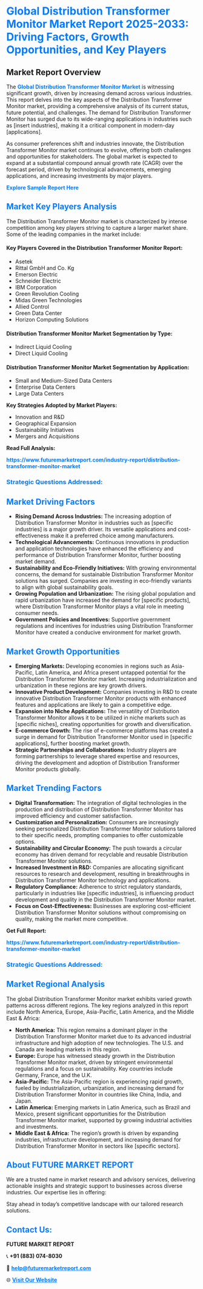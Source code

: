 <h1 style="color: #007BFF;">Global Distribution Transformer Monitor Market Report 2025-2033: Driving Factors, Growth Opportunities, and Key Players</h1>

<section id="overview">
<h2>Market Report Overview</h2>
<p>The <a href="https://www.futuremarketreport.com/industry-report/distribution-transformer-monitor-market" style="color: #007BFF; text-decoration: none;"><strong>Global Distribution Transformer Monitor Market</strong></a> is witnessing significant growth, driven by increasing demand across various industries. This report delves into the key aspects of the Distribution Transformer Monitor market, providing a comprehensive analysis of its current status, future potential, and challenges. The demand for Distribution Transformer Monitor has surged due to its wide-ranging applications in industries such as [insert industries], making it a critical component in modern-day [applications].</p>
<p>As consumer preferences shift and industries innovate, the Distribution Transformer Monitor market continues to evolve, offering both challenges and opportunities for stakeholders. The global market is expected to expand at a substantial compound annual growth rate (CAGR) over the forecast period, driven by technological advancements, emerging applications, and increasing investments by major players.</p>
</section>

<section id="overview">
<p><a href="https://www.futuremarketreport.com/request-sample/reportId=37411" style="color: #007BFF; text-decoration: none;"><strong>Explore Sample Report Here</strong></a></p>
</section>

<section id="key-players">
<h2 style="color: #007BFF;">Market Key Players Analysis</h2>
<p>The Distribution Transformer Monitor market is characterized by intense competition among key players striving to capture a larger market share. Some of the leading companies in the market include:</p>
<h4>Key Players Covered in the Distribution Transformer Monitor Report:</h4>
<ul><li>Asetek</li><li>Rittal GmbH and Co. Kg</li><li>Emerson Electric</li><li>Schneider Electric</li><li>IBM Corporation</li><li>Green Revolution Cooling</li><li>Midas Green Technologies</li><li>Allied Control</li><li>Green Data Center</li><li>Horizon Computing Solutions</li></ul>
<h4>Distribution Transformer Monitor Market Segmentation by Type:</h4>
<ul><li>Indirect Liquid Cooling</li><li>Direct Liquid Cooling</li></ul>

<h4>Distribution Transformer Monitor Market Segmentation by Application:</h4>
<ul><li>Small and Medium-Sized Data Centers</li><li>Enterprise Data Centers</li><li>Large Data Centers</li></ul>
<p><strong>Key Strategies Adopted by Market Players:</strong></p>
<ul>
<li>Innovation and R&D</li>
<li>Geographical Expansion</li>
<li>Sustainability Initiatives</li>
<li>Mergers and Acquisitions</li>
</ul>
</section>

<section>
<p><strong>Read Full Analysis: </strong></p><a href="https://www.futuremarketreport.com/industry-report/distribution-transformer-monitor-market" style="color: #007BFF; text-decoration: none;"><strong>https://www.futuremarketreport.com/industry-report/distribution-transformer-monitor-market</strong></a>
<h3 style="color: #007BFF;">Strategic Questions Addressed:</h3>
</section>

<section id="driving-factors">
<h2 style="color: #007BFF;">Market Driving Factors</h2>
<ul>
<li><strong>Rising Demand Across Industries:</strong> The increasing adoption of Distribution Transformer Monitor in industries such as [specific industries] is a major growth driver. Its versatile applications and cost-effectiveness make it a preferred choice among manufacturers.</li>
<li><strong>Technological Advancements:</strong> Continuous innovations in production and application technologies have enhanced the efficiency and performance of Distribution Transformer Monitor, further boosting market demand.</li>
<li><strong>Sustainability and Eco-Friendly Initiatives:</strong> With growing environmental concerns, the demand for sustainable Distribution Transformer Monitor solutions has surged. Companies are investing in eco-friendly variants to align with global sustainability goals.</li>
<li><strong>Growing Population and Urbanization:</strong> The rising global population and rapid urbanization have increased the demand for [specific products], where Distribution Transformer Monitor plays a vital role in meeting consumer needs.</li>
<li><strong>Government Policies and Incentives:</strong> Supportive government regulations and incentives for industries using Distribution Transformer Monitor have created a conducive environment for market growth.</li>
</ul>
</section>

<section id="growth-opportunities">
<h2 style="color: #007BFF;">Market Growth Opportunities</h2>
<ul>
<li><strong>Emerging Markets:</strong> Developing economies in regions such as Asia-Pacific, Latin America, and Africa present untapped potential for the Distribution Transformer Monitor market. Increasing industrialization and urbanization in these regions are key growth drivers.</li>
<li><strong>Innovative Product Development:</strong> Companies investing in R&D to create innovative Distribution Transformer Monitor products with enhanced features and applications are likely to gain a competitive edge.</li>
<li><strong>Expansion into Niche Applications:</strong> The versatility of Distribution Transformer Monitor allows it to be utilized in niche markets such as [specific niches], creating opportunities for growth and diversification.</li>
<li><strong>E-commerce Growth:</strong> The rise of e-commerce platforms has created a surge in demand for Distribution Transformer Monitor used in [specific applications], further boosting market growth.</li>
<li><strong>Strategic Partnerships and Collaborations:</strong> Industry players are forming partnerships to leverage shared expertise and resources, driving the development and adoption of Distribution Transformer Monitor products globally.</li>
</ul>
</section>

<section id="trending-factors">
<h2 style="color: #007BFF;">Market Trending Factors</h2>
<ul>
<li><strong>Digital Transformation:</strong> The integration of digital technologies in the production and distribution of Distribution Transformer Monitor has improved efficiency and customer satisfaction.</li>
<li><strong>Customization and Personalization:</strong> Consumers are increasingly seeking personalized Distribution Transformer Monitor solutions tailored to their specific needs, prompting companies to offer customizable options.</li>
<li><strong>Sustainability and Circular Economy:</strong> The push towards a circular economy has driven demand for recyclable and reusable Distribution Transformer Monitor solutions.</li>
<li><strong>Increased Investment in R&D:</strong> Companies are allocating significant resources to research and development, resulting in breakthroughs in Distribution Transformer Monitor technology and applications.</li>
<li><strong>Regulatory Compliance:</strong> Adherence to strict regulatory standards, particularly in industries like [specific industries], is influencing product development and quality in the Distribution Transformer Monitor market.</li>
<li><strong>Focus on Cost-Effectiveness:</strong> Businesses are exploring cost-efficient Distribution Transformer Monitor solutions without compromising on quality, making the market more competitive.</li>
</ul>
</section>

<section>
<p><strong>Get Full Report: </strong></p><a href="https://www.futuremarketreport.com/industry-report/distribution-transformer-monitor-market" style="color: #007BFF; text-decoration: none;"><strong>https://www.futuremarketreport.com/industry-report/distribution-transformer-monitor-market</strong></a>
<h3 style="color: #007BFF;">Strategic Questions Addressed:</h3>
</section>


<section id="regional-analysis">
<h2 style="color: #007BFF;">Market Regional Analysis</h2>
<p>The global Distribution Transformer Monitor market exhibits varied growth patterns across different regions. The key regions analyzed in this report include North America, Europe, Asia-Pacific, Latin America, and the Middle East & Africa:</p>
<ul>
<li><strong>North America:</strong> This region remains a dominant player in the Distribution Transformer Monitor market due to its advanced industrial infrastructure and high adoption of new technologies. The U.S. and Canada are leading markets in this region.</li>
<li><strong>Europe:</strong> Europe has witnessed steady growth in the Distribution Transformer Monitor market, driven by stringent environmental regulations and a focus on sustainability. Key countries include Germany, France, and the U.K.</li>
<li><strong>Asia-Pacific:</strong> The Asia-Pacific region is experiencing rapid growth, fueled by industrialization, urbanization, and increasing demand for Distribution Transformer Monitor in countries like China, India, and Japan.</li>
<li><strong>Latin America:</strong> Emerging markets in Latin America, such as Brazil and Mexico, present significant opportunities for the Distribution Transformer Monitor market, supported by growing industrial activities and investments.</li>
<li><strong>Middle East & Africa:</strong> The region’s growth is driven by expanding industries, infrastructure development, and increasing demand for Distribution Transformer Monitor in sectors like [specific sectors].</li>
</ul>
</section>

<footer>
<h2 style="color: #007BFF;">About FUTURE MARKET REPORT</h2>
<p>We are a trusted name in market research and advisory services, delivering actionable insights and strategic support to businesses across diverse industries. Our expertise lies in offering:</p>

<p>Stay ahead in today’s competitive landscape with our tailored research solutions.</p>

<h2 style="color: #007BFF;">Contact Us:</h2>
<p><strong>FUTURE MARKET REPORT</strong></p>
<p>📞 <strong>+91 (883) 074-8030</strong></p>
<p>📧 <strong><a href="mailto:help@futuremarketreport.com" style="color: #007BFF;">help@futuremarketreport.com</a></strong></p>
<p>🌐 <strong><a href="https://www.futuremarketreport.com/" style="color: #007BFF;">Visit Our Website</a></strong></p>
</footer>